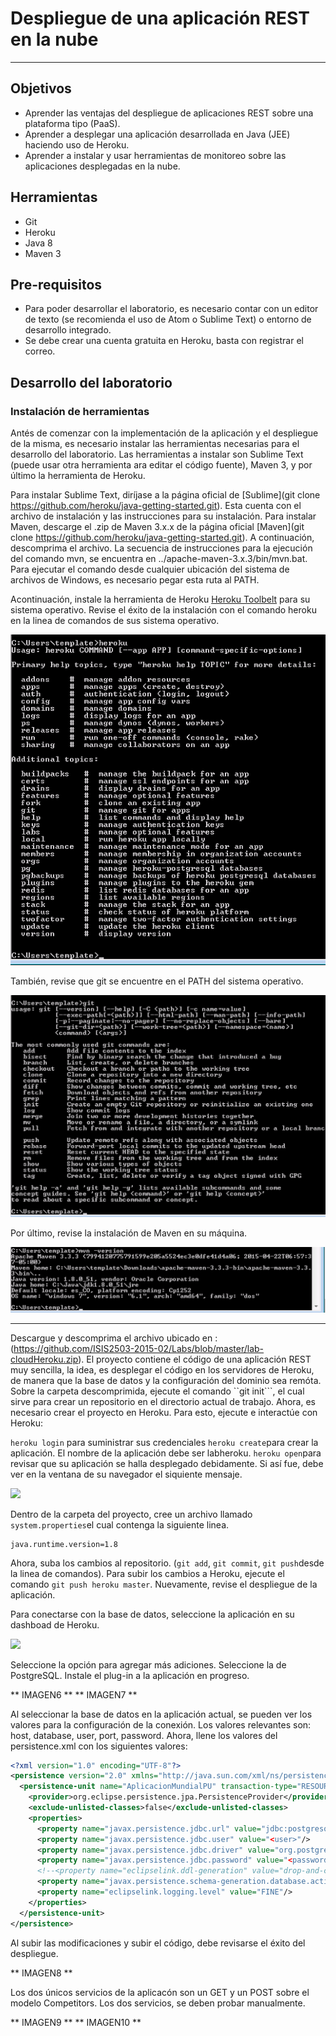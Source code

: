 # Despliegue de una aplicación REST en la nube
-----

## Objetivos
* Aprender las ventajas del despliegue de aplicaciones REST sobre una plataforma tipo (PaaS).
* Aprender a desplegar una aplicación desarrollada en Java (JEE) haciendo uso de Heroku.
* Aprender a instalar y usar herramientas de monitoreo sobre las aplicaciones desplegadas en la nube.

## Herramientas
* Git
* Heroku
* Java 8
* Maven 3

## Pre-requisitos
* Para poder desarrollar el laboratorio, es necesario contar con un editor de texto (se recomienda el uso de Atom o Sublime Text) o entorno de desarrollo integrado.
* Se debe crear una cuenta gratuita en Heroku, basta con registrar el correo.

## Desarrollo del laboratorio

### Instalación de herramientas

Antés de comenzar con la implementación de la aplicación y el despliegue de la misma, es necesario instalar las herramientas necesarias para el desarrollo del laboratorio. Las herramientas a instalar son Sublime Text (puede usar otra herramienta ara editar el código fuente), Maven 3, y por último la herramienta de Heroku.

Para instalar Sublime Text, diríjase a la página oficial de [Sublime](git clone https://github.com/heroku/java-getting-started.git). Esta cuenta con el archivo de instalación y las instrucciones para su instalación. Para instalar Maven, descarge el .zip de Maven 3.x.x de la página oficial [Maven](git clone https://github.com/heroku/java-getting-started.git). A continuación, descomprima el archivo. La secuencia de instrucciones para la ejecución del comando mvn, se encuentra en ../apache-maven-3.x.3/bin/mvn.bat. Para ejecutar el comando desde cualquier ubicación del sistema de archivos de Windows, es necesario pegar esta ruta al PATH. 

Acontinuación, instale la herramienta de Heroku [Heroku Toolbelt](https://toolbelt.heroku.com/) para su sistema operativo. Revise el éxito de la instalación con el comando heroku en la linea de comandos de sus sistema operativo.

![](https://raw.githubusercontent.com/scvalencia/SchoolWork/master/Teaching/ISIS2503/labs/lab06/IMAGEN1.png)

También, revise que git se encuentre en el PATH del sistema operativo.

![](https://raw.githubusercontent.com/scvalencia/SchoolWork/master/Teaching/ISIS2503/labs/lab06/IMAGEN2.png)

Por último, revise la instalación de Maven en su máquina.

![](https://raw.githubusercontent.com/scvalencia/SchoolWork/master/Teaching/ISIS2503/labs/lab06/IMAGEN3.png)

----
Descargue y descomprima el archivo ubicado en : (https://github.com/ISIS2503-2015-02/Labs/blob/master/lab-cloudHeroku.zip). El proyecto contiene el código de una aplicación REST muy sencilla, la idea, es desplegar el código en los servidores de Heroku, de manera que la base de datos y la configuración del dominio sea remóta. Sobre la carpeta descomprimida, ejecute el comando ``git init```, el cual sirve para crear un repositorio en el directorio actual de trabajo. Ahora, es necesario crear el proyecto en Heroku. Para esto, ejecute e interactúe con Heroku:

```heroku login``` para suministrar sus credenciales
```heroku create```para crear la aplicación. El nombre de la aplicación debe ser labheroku<codigo>.
```heroku open```para revisar que su aplicación se halla desplegado debidamente. Si así fue, debe ver en la ventana de su navegador el siquiente mensaje.

![](https://raw.githubusercontent.com/scvalencia/SchoolWork/master/Teaching/ISIS2503/labs/lab06/IMAGEN4.png)

Dentro de la carpeta del proyecto, cree un archivo llamado ```system.properties```el cual contenga la siguiente linea.

```
java.runtime.version=1.8
```

Ahora, suba los cambios al repositorio. (```git add```, ```git commit```, ```git push```desde la linea de comandos). Para subir los cambios a Heroku, ejecute el comando ```git push heroku master```. Nuevamente, revise el despliegue de la aplicación. 

Para conectarse con la base de datos, seleccione la aplicación en su dashboad de Heroku.

![](https://raw.githubusercontent.com/scvalencia/SchoolWork/master/Teaching/ISIS2503/labs/lab06/IMAGEN5.png)

Seleccione la opción para agregar más adiciones. Seleccione la de PostgreSQL. Instale el plug-in a la aplicación en progreso.

** IMAGEN6 **
** IMAGEN7 **

Al seleccionar la base de datos en la aplicación actual, se pueden ver los valores para la configuración de la conexión. Los valores relevantes son: host, database, user, port, password. Ahora, llene los valores del persistence.xml con los siguientes valores:

```xml
<?xml version="1.0" encoding="UTF-8"?>
<persistence version="2.0" xmlns="http://java.sun.com/xml/ns/persistence" xmlns:xsi="http://www.w3.org/2001/XMLSchema-instance" xsi:schemaLocation="http://java.sun.com/xml/ns/persistence http://java.sun.com/xml/ns/persistence/persistence_2_0.xsd">
  <persistence-unit name="AplicacionMundialPU" transaction-type="RESOURCE_LOCAL">
    <provider>org.eclipse.persistence.jpa.PersistenceProvider</provider>
    <exclude-unlisted-classes>false</exclude-unlisted-classes>
    <properties>
      <property name="javax.persistence.jdbc.url" value="jdbc:postgresql://<host>:<port>/<database>"/>
      <property name="javax.persistence.jdbc.user" value="<user>"/>
      <property name="javax.persistence.jdbc.driver" value="org.postgresql.Driver"/>
      <property name="javax.persistence.jdbc.password" value="<password>"/>
      <!--<property name="eclipselink.ddl-generation" value="drop-and-create-tables"/>-->
      <property name="javax.persistence.schema-generation.database.action" value="drop-and-create"/>
      <property name="eclipselink.logging.level" value="FINE"/>
    </properties>
  </persistence-unit>
</persistence>
```

Al subir las modificaciones y subir el código, debe revisarse el éxito del despliegue.

** IMAGEN8 **

Los dos únicos servicios de la aplicacón son un GET y un POST sobre el modelo Competitors. Los dos servicios, se deben probar manualmente.

** IMAGEN9 **
** IMAGEN10 **

 




